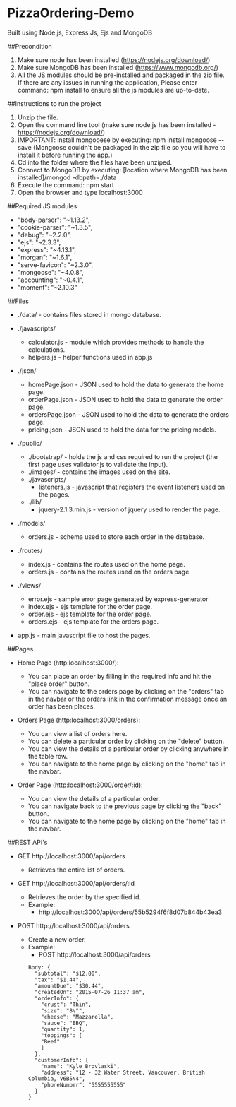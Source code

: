 # PizzaOrdering-Demo
Built using Node.js, Express.Js, Ejs and MongoDB

##Precondition
1. Make sure node has been installed (https://nodejs.org/download/)
2. Make sure MongoDB has been installed (https://www.mongodb.org/)
3. All the JS modules should be pre-installed and packaged in the zip file. If there are any issues in running the application, Please
   enter command: npm install to ensure all the js modules are up-to-date.

##Instructions to run the project
1. Unzip the file.
2. Open the command line tool (make sure node.js has been installed - https://nodejs.org/download/)
3. IMPORTANT: install mongooese by executing: npm install mongoose --save
   (Mongoose couldn't be packaged in the zip file so you will have to install it before running the app.)
4. Cd into the folder where the files have been unziped.
5. Connect to MongoDB by executing: [location where MongoDB has been installed]/mongod -dbpath=./data
6. Execute the command: npm start
7. Open the browser and type localhost:3000

##Required JS modules

- "body-parser": "~1.13.2",
- "cookie-parser": "~1.3.5",
- "debug": "~2.2.0",
- "ejs": "~2.3.3",
- "express": "~4.13.1",
- "morgan": "~1.6.1",
- "serve-favicon": "~2.3.0",
- "mongoose": "~4.0.8",
- "accounting": "~0.4.1",
- "moment": "~2.10.3"

##Files

- ./data/ - contains files stored in mongo database.
- ./javascripts/
  * calculator.js - module which provides methods to handle the calculations.
  * helpers.js - helper functions used in app.js

- ./json/
  * homePage.json - JSON used to hold the data to generate the home page.
  * orderPage.json - JSON used to hold the data to generate the order page.
  * ordersPage.json - JSON used to hold the data to generate the orders page.
  * pricing.json - JSON used to hold the data for the pricing models.

- ./public/
  * ./bootstrap/ - holds the js and css required to run the project (the first page uses validator.js to validate the input).
  * ./images/ - contains the images used on the site.
  * ./javascripts/
    * listeners.js - javascript that registers the event listeners used on the pages.
  * ./lib/
    * jquery-2.1.3.min.js - version of jquery used to render the page.

- ./models/
  * orders.js - schema used to store each order in the database.

- ./routes/
  * index.js - contains the routes used on the home page.
  * orders.js - contains the routes used on the orders page.

- ./views/
  * error.ejs - sample error page generated by express-generator
  * index.ejs - ejs template for the order page.
  * order.ejs - ejs template for the order page.
  * orders.ejs - ejs template for the orders page.

- app.js - main javascript file to host the pages.

##Pages
- Home Page (http:localhost:3000/):
  * You can place an order by filling in the required info and hit the "place order" button.
  * You can navigate to the orders page by clicking on the "orders" tab in the navbar or the orders link in the confirmation message once an order has been places.

- Orders Page (http:localhost:3000/orders):
  * You can view a list of orders here.
  * You can delete a particular order by clicking on the "delete" button.
  * You can view the details of a particular order by clicking anywhere in the table row.
  * You can navigate to the home page by clicking on the "home" tab in the navbar.

- Order Page (http:localhost:3000/order/:id):
  * You can view the details of a particular order.
  * You can navigate back to the previous page by clicking the "back" button.
  * You can navigate to the home page by clicking on the "home" tab in the navbar.

##REST API's

- GET http://localhost:3000/api/orders
  * Retrieves the entire list of orders.

- GET http://localhost:3000/api/orders/:id
  * Retrieves the order by the specified id.
  * Example:
    * http://localhost:3000/api/orders/55b5294f6f8d07b844b43ea3

- POST http://localhost:3000/api/orders
  * Create a new order.
  * Example:
    * POST http://localhost:3000/api/orders
    ```
    Body: {
      "subtotal": "$12.00",
      "tax": "$1.44",
      "amountDue": "$30.44",
      "createdOn": "2015-07-26 11:37 am",
      "orderInfo": {
        "crust": "Thin",
        "size": "8\"",
        "cheese": "Mazzarella",
        "sauce": "BBQ",
        "quantity": 1,
        "toppings": [
        "Beef"
        ]
      },
      "customerInfo": {
        "name": "Kyle Brovlaski",
        "address": "12 - 32 Water Street, Vancouver, British Columbia, V6B5N4",
        "phoneNumber": "5555555555"
      }
    }
    ```
